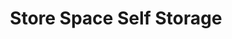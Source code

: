 ---
title: "Store Space Self Storage"
url: /indianapolis/store-space-self-storage/
shop: storage rental
---